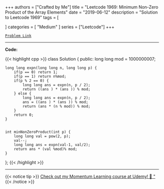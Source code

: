 
+++
authors = ["Crafted by Me"]
title = "Leetcode 1969: Minimum Non-Zero Product of the Array Elements"
date = "2019-06-12"
description = "Solution to Leetcode 1969"
tags = [
    
]
categories = [
    "Medium"
]
series = ["Leetcode"]
+++



[`Problem Link`](https://leetcode.com/problems/minimum-non-zero-product-of-the-array-elements/description/)

---

**Code:**

{{< highlight cpp >}}
class Solution {
public:
    long long mod = 1000000007;
    
    long long expn(long long n, long long p) {
        if(p == 0) return 1;
        if(p == 1) return n%mod;
        if(p % 2 == 0) {
            long long ans = expn(n, p / 2);
            return ((ans ) * (ans )) % mod;
        } else {
            long long ans = expn(n, p / 2);
            ans = ((ans ) * (ans )) % mod;
            return (ans * (n % mod)) % mod;
        }
        return 0;
    }

    
    int minNonZeroProduct(int p) {
        long long val = pow(2, p);
        val--;
        long long ans = expn(val-1, val/2);
        return ans * (val %mod)% mod;
    }
};
{{< /highlight >}}


---


{{< notice tip >}}
[Check out my Momentum Learning course at Udemy! 🚀 "](https://www.udemy.com/course/blind-75-the-data-structures-and-algorithms-essentials/)
{{< /notice >}}

